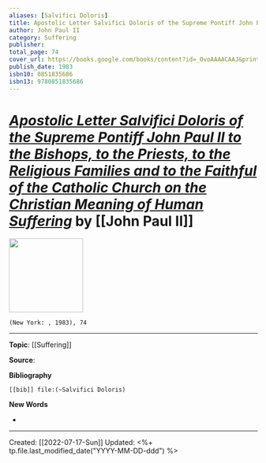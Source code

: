```yaml
---
aliases: [Salvifici Doloris]
title: Apostolic Letter Salvifici Doloris of the Supreme Pontiff John Paul II to the Bishops, to the Priests, to the Religious Families and to the Faithful of the Catholic Church on the Christian Meaning of Human Suffering
author: John Paul II
category: Suffering
publisher: 
total_page: 74
cover_url: https://books.google.com/books/content?id=_OvoAAAACAAJ&printsec=frontcover&img=1&zoom=1&source=gbs_api
publish_date: 1983
isbn10: 0851835686
isbn13: 9780851835686
---
```

# *[Apostolic Letter Salvifici Doloris of the Supreme Pontiff John Paul II to the Bishops, to the Priests, to the Religious Families and to the Faithful of the Catholic Church on the Christian Meaning of Human Suffering]()* by [[John Paul II]]

<img src="https://books.google.com/books/content?id=_OvoAAAACAAJ&printsec=frontcover&img=1&zoom=1&source=gbs_api" width=150>

`(New York: , 1983), 74`



--- 
**Topic**: [[Suffering]]

**Source**: 

**Bibliography**

```query
[[bib]] file:(~Salvifici Doloris)
```
 

**New Words**

- 

---
Created: [[2022-07-17-Sun]]
Updated: <%+ tp.file.last_modified_date("YYYY-MM-DD-ddd") %>
